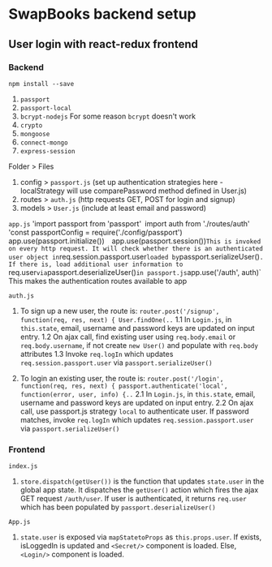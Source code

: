 # SwapBooks backend setup

## User login with react-redux frontend

### Backend

`npm install --save`
1. `passport`
2. `passport-local`
3. `bcrypt-nodejs` For some reason `bcrypt` doesn't work
4. `crypto`
5. `mongoose`
6. `connect-mongo`
7. `express-session`



Folder > Files
1. config > `passport.js` (set up authentication strategies here - localStrategy will use comparePassword method defined in User.js)
2. routes > `auth.js` (http requests GET, POST for login and signup)
3. models > `User.js` (include at least email and password)

`app.js`
'import passport from 'passport'`
`import auth from './routes/auth'`
`'const passportConfig = require('./config/passport')`
`app.use(passport.initialize())` 
`app.use(passport.session())` This is invoked on every http request. It will check whether there is an authenticated user object in `req.session.passport.user` loaded by `passport.serializeUser()`. If there is, load additional user information to `req.user` via `passport.deserializeUser()` in passport.js
`app.use('/auth', auth)` This makes the authentication routes available to app

`auth.js`
1. To sign up a new user, the route is:
`router.post('/signup', function(req, res, next) {
    User.findOne(..`
	1.1 In `Login.js`, in `this.state`, email, username and password keys are updated on input entry.
	1.2 On ajax call, find existing user using `req.body.email` or `req.body.username`, if not create `new User()` and populate with `req.body` attributes
	1.3 Invoke `req.logIn` which updates `req.session.passport.user` via `passport.serializeUser()`

2. To login an existing user, the route is:
`router.post('/login', function(req, res, next) {
    passport.authenticate('local', function(error, user, info) {..`
	2.1 In `Login.js`, in `this.state`, email, username and password keys are updated on input entry.
	2.2 On ajax call, use passport.js strategy `local` to authenticate user. If password matches, invoke `req.logIn` which updates `req.session.passport.user` via `passport.serializeUser()`

### Frontend

`index.js`
1. `store.dispatch(getUser())` is the function that updates `state.user` in the global app state. It dispatches the `getUser()` action which fires the ajax GET request `/auth/user`. If user is authenticated, it returns `req.user` which has been populated by `passport.deserializeUser()`

`App.js`
1. `state.user` is exposed via `mapStatetoProps` as `this.props.user`. If exists, isLoggedIn is updated and `<Secret/>` component is loaded. Else, `<Login/>` component is loaded.